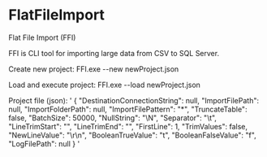 # FlatFileImport	
Flat File Import (FFI)

FFI is CLI tool for importing large data from CSV to SQL Server.


Create new project:
FFI.exe --new newProject.json

Load and execute  project:
FFI.exe --load newProject.json


Project file (json):
'
{
  "DestinationConnectionString": null,
  "ImportFilePath": null,
  "ImportFolderPath": null,
  "ImportFilePattern": "*",
  "TruncateTable": false,
  "BatchSize": 50000,
  "NullString": "\\N",
  "Separator": "\t",
  "LineTrimStart": "",
  "LineTrimEnd": "",
  "FirstLine": 1,
  "TrimValues": false,
  "NewLineValue": "\\r\\n",
  "BooleanTrueValue": "t",
  "BooleanFalseValue": "f",
  "LogFilePath": null
}
'